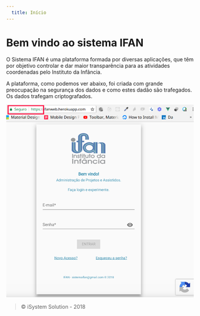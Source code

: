```yaml
---
  title: Início
---
```

# Bem vindo ao sistema IFAN

O Sistema IFAN é uma plataforma formada por diversas aplicações, que têm por objetivo controlar e dar maior transparência para as atividades coordenadas pelo Instituto da Infância.

A plataforma, como podemos ver abaixo, foi criada com grande preocupação na segurança dos dados e como estes dadão são trafegados. Os dados trafegam  criptografados.

![Login](./img/login1.png) 

> © iSystem Solution - 2018